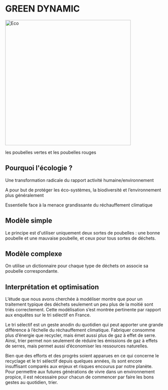 # GREEN DYNAMIC


<img src = "https://mgv.coop/wp-content/uploads/2016/02/ecologique-MGV.png" alt = "Eco" title = "Ecologie" width = "400" height = "400" >


 



les poubelles vertes et les poubelles rouges 

## Pourquoi l'écologie ? 

Une transformation radicale du rapport activité
humaine/environnement

A pour but de protéger les éco-systèmes, la
biodiversité et l’environnement plus
généralement

Essentielle face à la menace grandissante du
réchauffement climatique



## Modèle simple 

Le principe est d'utiliser uniquement deux sortes de poubelles : une bonne poubelle et une mauvaise poubelle, et ceux pour tous sortes de déchets.


## Modèle complexe 

On utilise un dictionnaire pour chaque type de déchets on associe sa poubelle correspondante.


## Interprétation et optimisation

L’étude que nous avons cherchée à modéliser montre que pour un traitement typique des déchets seulement un peu plus de la moitié sont  triés correctement. Cette modélisation s’est montrée pertinente par rapport aux enquêtes sur le tri sélectif en France.

Le tri sélectif est un geste anodin du quotidien qui peut apporter une grande différence à l’échelle du réchauffement climatique. Fabriquer consomme plus d’énergie que recycler, mais émet aussi plus de gaz à effet de serre. Ainsi, trier permet non seulement de réduire les émissions de gaz à effets de serres, mais permet aussi d’économiser les ressources naturelles.

Bien que des efforts et des progrès soient apparues en ce qui concerne le recyclage et le tri sélectif depuis quelques années, ils sont encore insuffisant comparés aux enjeux et risques encourus par notre planète.
Pour permettre aux futures générations de vivre dans un environnement propice, il est nécessaire pour chacun de commencer par faire les bons gestes au quotidien, trier.
